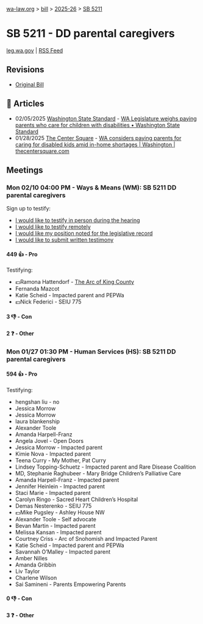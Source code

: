 [wa-law.org](/) > [bill](/bill/) > [2025-26](/bill/2025-26/) > [SB 5211](/bill/2025-26/sb/5211/)

# SB 5211 - DD parental caregivers
[leg.wa.gov](https://app.leg.wa.gov/billsummary?BillNumber=5211&Year=2025&Initiative=false) | [RSS Feed](./rss.xml)

## Revisions
* [Original Bill](1/)

## 📰 Articles
* 02/05/2025 [Washington State Standard](/org/washington_state_standard/) - [WA Legislature weighs paying parents who care for children with disabilities • Washington State Standard](https://washingtonstatestandard.com/2025/02/05/wa-legislature-weighs-paying-parents-who-care-for-children-with-disabilities/#:~:text=Senate%20Bill%205211)
* 01/28/2025 [The Center Square](/org/the_center_square/) - [WA considers paying parents for caring for disabled kids amid in-home shortages | Washington | thecentersquare.com](https://www.thecentersquare.com/washington/article_8c6bfd46-ddae-11ef-acfa-671326e94d47.html#:~:text=Senate%20Bill%205211)

## Meetings
### Mon 02/10 04:00 PM - Ways & Means (WM): SB 5211 DD parental caregivers
Sign up to testify:
* [I would like to testify in person during the hearing](https://app.leg.wa.gov/csi/Testifier/Add?chamber=House&mId=32732&aId=163618&caId=25735&tId=1)
* [I would like to testify remotely](https://app.leg.wa.gov/csi/Testifier/Add?chamber=House&mId=32732&aId=163618&caId=25735&tId=2)
* [I would like my position noted for the legislative record](https://app.leg.wa.gov/csi/Testifier/Add?chamber=House&mId=32732&aId=163618&caId=25735&tId=3)
* [I would like to submit written testimony](https://app.leg.wa.gov/csi/Testifier/Add?chamber=House&mId=32732&aId=163618&caId=25735&tId=4)

#### 449 👍 - Pro
Testifying:
* 💵Ramona Hattendorf - [The Arc of King County](/org/the_arc_of_king_county/)
* Fernanda Mazcot
* Katie Scheid - Impacted parent and PEPWa
* 💵Nick Federici - SEIU 775

#### 3 👎 - Con

#### 2 ❓ - Other

### Mon 01/27 01:30 PM - Human Services (HS): SB 5211 DD parental caregivers
#### 594 👍 - Pro
Testifying:
* hengshan liu - no
* Jessica Morrow
* Jessica Morrow
* laura blankenship
* Alexander Toole
* Amanda Harpell-Franz
* Angela Jovel - Open Doors
* Jessica Morrow - Impacted parent
* Kimie Nova - Impacted parent
* Teena Curry - My Mother, Pat Curry
* Lindsey Topping-Schuetz - Impacted parent and Rare Disease Coalition
* MD, Stephanie Raghubeer - Mary Bridge Children’s Palliative Care
* Amanda Harpell-Franz - Impacted parent
* Jennifer Heinlein - Impacted parent
* Staci Marie - Impacted parent
* Carolyn Ringo - Sacred Heart Children’s Hospital
* Demas Nesterenko - SEIU 775
* 💵Mike Pugsley - Ashley House NW
* Alexander Toole - Self advocate
* Bevan Martin - Impacted parent
* Melissa Kansan - Impacted parent
* Courtney Criss - Arc of Snohomish and Impacted Parent
* Katie Scheid - Impacted parent and PEPWa
* Savannah O’Malley - Impacted parent
* Amber Nilles
* Amanda Gribbin
* Liv Taylor
* Charlene Wilson
* Sai Samineni - Parents Empowering Parents

#### 0 👎 - Con

#### 3 ❓ - Other

